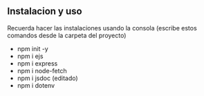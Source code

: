  
## Instalacion y uso 

Recuerda hacer las instalaciones usando la consola (escribe estos comandos desde la carpeta del proyecto)
- npm init -y
- npm i ejs
- npm i express
- npm i node-fetch
- npm i jsdoc (editado) 
- npm i dotenv 
 